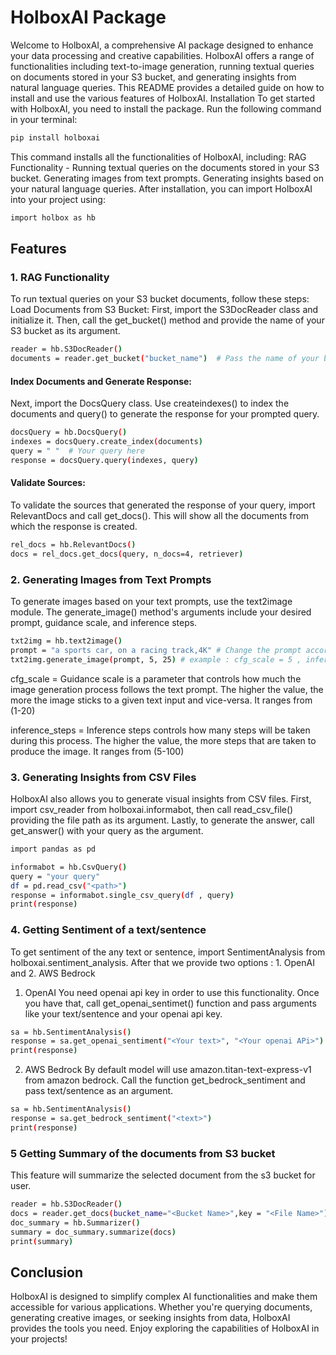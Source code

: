 # HolboxAI Package
Welcome to HolboxAI, a comprehensive AI package designed to enhance your data processing and creative capabilities. HolboxAI offers a range of functionalities including text-to-image generation, running textual queries on documents stored in your S3 bucket, and generating insights from natural language queries. This README provides a detailed guide on how to install and use the various features of HolboxAI.
Installation
To get started with HolboxAI, you need to install the package. Run the following command in your terminal:
```sh
pip install holboxai
```

This command installs all the functionalities of HolboxAI, including:
RAG Functionality - Running textual queries on the documents stored in your S3 bucket.
Generating images from text prompts.
Generating insights based on your natural language queries.
After installation, you can import HolboxAI into your project using:
```sh
import holbox as hb
```
## Features
### 1. RAG Functionality
To run textual queries on your S3 bucket documents, follow these steps:
Load Documents from S3 Bucket:
First, import the S3DocReader class and initialize it. Then, call the get_bucket() method and provide the name of your S3 bucket as its argument.
```sh
reader = hb.S3DocReader()
documents = reader.get_bucket("bucket_name")  # Pass the name of your bucket
```
#### Index Documents and Generate Response:
Next, import the DocsQuery class. Use createindexes() to index the documents and query() to generate the response for your prompted query.
```sh
docsQuery = hb.DocsQuery()
indexes = docsQuery.create_index(documents)
query = " "  # Your query here
response = docsQuery.query(indexes, query)
```
#### Validate Sources:
To validate the sources that generated the response of your query, import RelevantDocs and call get_docs(). This will show all the documents from which the response is created.
```sh
rel_docs = hb.RelevantDocs()
docs = rel_docs.get_docs(query, n_docs=4, retriever)
```
### 2. Generating Images from Text Prompts
To generate images based on your text prompts, use the text2image module. The generate_image() method's arguments include your desired prompt, guidance scale, and inference steps.
```sh
txt2img = hb.text2image()
prompt = "a sports car, on a racing track,4K" # Change the prompt according to requirement
txt2img.generate_image(prompt, 5, 25) # example : cfg_scale = 5 , inference_steps = 25 
```

cfg_scale = Guidance scale is a parameter that controls how much the image generation 
            process follows the text prompt. The higher the value, the more the image
            sticks to a given text input and vice-versa. It ranges from (1-20)
             
inference_steps = Inference steps controls how many steps will be taken during this process. 
                  The higher the value, the more steps that are taken to produce the image.
                  It ranges from (5-100) 

### 3. Generating Insights from CSV Files
HolboxAI also allows you to generate visual insights from CSV files. First, import csv_reader from holboxai.informabot, then call read_csv_file() providing the file path as its argument. Lastly, to generate the answer, call get_answer() with your query as the argument.
```sh
import pandas as pd

informabot = hb.CsvQuery()
query = "your query"
df = pd.read_csv("<path>")
response = informabot.single_csv_query(df , query)
print(response)
```
### 4. Getting Sentiment of a text/sentence
To get sentiment of the any text or sentence, import SentimentAnalysis from holboxai.sentiment_analysis. After that we provide two options : 1. OpenAI and 2. AWS Bedrock

1. OpenAI
You need openai api key in order to use this functionality. Once you have that, call get_openai_sentimet() function and pass arguments like your text/sentence and your openai api key.
```sh
sa = hb.SentimentAnalysis()
response = sa.get_openai_sentiment("<Your text>", "<Your openai APi>")
print(response)
```

2. AWS Bedrock
By default model will use amazon.titan-text-express-v1 from amazon bedrock. Call the function get_bedrock_sentiment and pass text/sentence as an argument.
```sh
sa = hb.SentimentAnalysis()
response = sa.get_bedrock_sentiment("<text>")
print(response)
```
### 5 Getting Summary of the documents from S3 bucket
This feature will summarize the selected document from the s3 bucket for user.
```sh
reader = hb.S3DocReader()
docs = reader.get_docs(bucket_name="<Bucket Name>",key = "<File Name>")
doc_summary = hb.Summarizer()
summary = doc_summary.summarize(docs)
print(summary)
```
## Conclusion
HolboxAI is designed to simplify complex AI functionalities and make them accessible for various applications. Whether you're querying documents, generating creative images, or seeking insights from data, HolboxAI provides the tools you need. Enjoy exploring the capabilities of HolboxAI in your projects!
